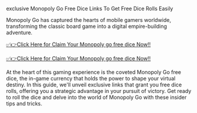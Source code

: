 exclusive Monopoly Go Free Dice Links To Get Free Dice Rolls Easily



  Monopoly Go has captured the hearts of mobile gamers worldwide, transforming the classic board game into a digital empire-building adventure. 
  
  [✅👉Click Here for Claim Your Monopoly go free dice Now!!](https://appbitly.com/Monopoly-Go-Dice)

[
   ✅👉Click Here for Claim Your Monopoly go free dice Now!!](https://appbitly.com/Monopoly-Go-Dice)
  
  
  At the heart of this gaming experience is the coveted Monopoly Go free dice, the in-game currency that holds the power to shape your virtual destiny. In this guide, we'll unveil exclusive links that grant you free dice rolls, offering you a strategic advantage in your pursuit of victory. Get ready to roll the dice and delve into the world of Monopoly Go with these insider tips and tricks.



